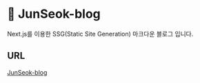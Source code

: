 # 🚀 JunSeok-blog
Next.js를 이용한 SSG(Static Site Generation) 마크다운 블로그 입니다.

## URL
<a href='https://junseok-blog.vercel.app/'>JunSeok-blog<a/>

